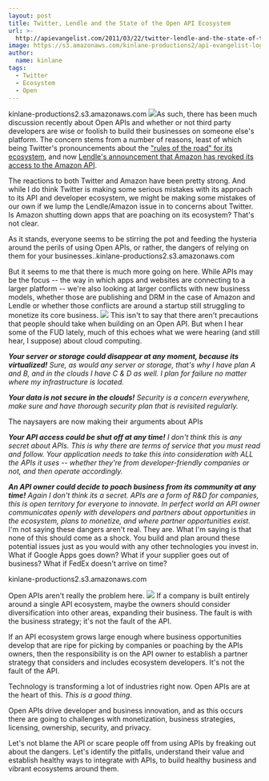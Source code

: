 ```yaml
---
layout: post
title: Twitter, Lendle and the State of the Open API Ecosystem
url: >-
  http://apievangelist.com/2011/03/22/twitter-lendle-and-the-state-of-the-open-api-ecosystem/
image: https://s3.amazonaws.com/kinlane-productions2/api-evangelist-logos/api-evangelist-butterfly-vertical.png
author:
  name: kinlane
tags:
  - Twitter
  - Ecosystem
  - Open
---
```

kinlane-productions2.s3.amazonaws.com ![](http://kinlane-productions.s3.amazonaws.com/Twitter-Logo.jpg)As such, there has been much discussion recently about Open APIs and whether or not third party developers are wise or foolish to build their businesses on someone else's platform. The concern stems from a number of reasons, least of which being Twitter's pronouncements about the ["rules of the road" for its ecosystem](http://dev.twitter.com/pages/api_terms "\"Rules of the Road\" for Its Ecosystem"), and now [Lendle's announcement that Amazon has revoked its access to the Amazon API](http://lendle.me/ "Lendles announcement that Amazon has revoked its access to the Amazon API").

The reactions to both Twitter and Amazon have been pretty strong. And while I do think Twitter is making some serious mistakes with its approach to its API and developer ecosystem, we might be making some mistakes of our own if we lump the Lendle/Amazon issue in to concerns about Twitter. Is Amazon shutting down apps that are poaching on its ecosystem? That's not clear.

As it stands, everyone seems to be stirring the pot and feeding the hysteria around the perils of using Open APIs, or rather, the dangers of relying on them for your businesses..kinlane-productions2.s3.amazonaws.com

But it seems to me that there is much more going on here. While APIs may be the focus -- the way in which apps and websites are connecting to a larger platform -- we're also looking at larger conflicts with new business models, whether those are publishing and DRM in the case of Amazon and Lendle or whether those conflicts are around a startup still struggling to monetize its core business. ![](http://kinlane-productions.s3.amazonaws.com/AWS_LOGO_CMYK.jpg) This isn't to say that there aren't precautions that people should take when building on an Open API. But when I hear some of the FUD lately, much of this echoes what we were hearing (and still hear, I suppose) about cloud computing.

_**Your server or storage could disappear at any moment, because its virtualized!** Sure, as would any server or storage, that's why I have plan A and B, and in the clouds I have C & D as well. I plan for failure no matter where my infrastructure is located._

**_**Your data is not secure in the clouds!**_** _Security is a concern everywhere, make sure and have thorough security plan that is revisited regularly._

The naysayers are now making their arguments about APIs

_**Your API access could be shut off at any time!** I don't think this is any secret about APIs. This is why there are terms of service that you must read and follow. Your application needs to take this into consideration with ALL the APIs it uses -- whether they're from developer-friendly companies or not, and then operate accordingly._

_**An API owner could decide to poach business from its community at any time!** Again I don't think its a secret. APIs are a form of R&D for companies, this is open territory for everyone to innovate. In perfect world an API owner communicates openly with developers and partners about opportunities in the ecosystem, plans to monetize, and where partner opportunities exist._ I'm not saying these dangers aren't real. They are. What I'm saying is that none of this should come as a shock. You build and plan around these potential issues just as you would with any other technologies you invest in. What if Google Apps goes down? What if your supplier goes out of business? What if FedEx doesn't arrive on time?

kinlane-productions2.s3.amazonaws.com

Open APIs aren't really the problem here. ![](http://kinlane-productions.s3.amazonaws.com/lendle-logo.png) If a company is built entirely around a single API ecosystem, maybe the owners should consider diversification into other areas, expanding their business. The fault is with the business strategy; it's not the fault of the API.

If an API ecosystem grows large enough where business opportunities develop that are ripe for picking by companies or poaching by the APIs owners, then the responsibility is on the API owner to establish a partner strategy that considers and includes ecosystem developers. It's not the fault of the API.

Technology is transforming a lot of industries right now. Open APIs are at the heart of this. _This is a good thing_.

Open APIs drive developer and business innovation, and as this occurs there are going to challenges with monetization, business strategies, licensing, ownership, security, and privacy.

Let's not blame the API or scare people off from using APIs by freaking out about the dangers. Let's identify the pitfalls, understand their value and establish healthy ways to integrate with APIs, to build healthy business and vibrant ecosystems around them.